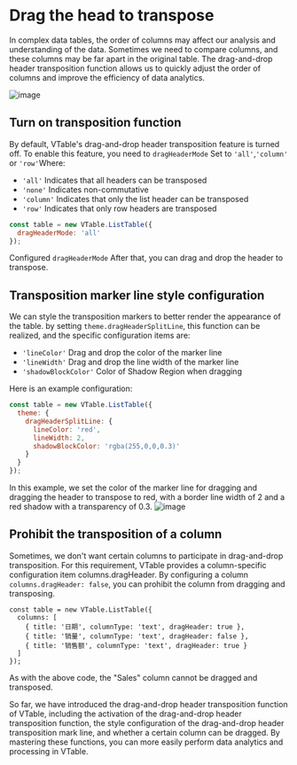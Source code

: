 # Drag the head to transpose

In complex data tables, the order of columns may affect our analysis and understanding of the data. Sometimes we need to compare columns, and these columns may be far apart in the original table. The drag-and-drop header transposition function allows us to quickly adjust the order of columns and improve the efficiency of data analytics.

![image](https://lf9-dp-fe-cms-tos.byteorg.com/obj/bit-cloud/48c337ece11d289fc4644a20e.gif)

## Turn on transposition function

By default, VTable's drag-and-drop header transposition feature is turned off. To enable this feature, you need to `dragHeaderMode` Set to `'all'`,`'column'` or `'row'`Where:

*   `'all'` Indicates that all headers can be transposed
*   `'none'` Indicates non-commutative
*   `'column'` Indicates that only the list header can be transposed
*   `'row'` Indicates that only row headers are transposed

```javascript
const table = new VTable.ListTable({
  dragHeaderMode: 'all'
});
```

Configured `dragHeaderMode` After that, you can drag and drop the header to transpose.

## Transposition marker line style configuration

We can style the transposition markers to better render the appearance of the table. by setting `theme.dragHeaderSplitLine`, this function can be realized, and the specific configuration items are:

*   `'lineColor'` Drag and drop the color of the marker line
*   `'lineWidth'` Drag and drop the line width of the marker line
*   `'shadowBlockColor'` Color of Shadow Region when dragging

Here is an example configuration:

```javascript
const table = new VTable.ListTable({
  theme: {
    dragHeaderSplitLine: {
      lineColor: 'red',
      lineWidth: 2,
      shadowBlockColor: 'rgba(255,0,0,0.3)'
    }
  }
});
```

In this example, we set the color of the marker line for dragging and dragging the header to transpose to red, with a border line width of 2 and a red shadow with a transparency of 0.3.
![image](https://lf9-dp-fe-cms-tos.byteorg.com/obj/bit-cloud/a2c7623458257d1562627090c.png)

## Prohibit the transposition of a column

Sometimes, we don't want certain columns to participate in drag-and-drop transposition. For this requirement, VTable provides a column-specific configuration item columns.dragHeader. By configuring a column `columns.dragHeader: false`, you can prohibit the column from dragging and transposing.

    const table = new VTable.ListTable({
      columns: [
        { title: '日期', columnType: 'text', dragHeader: true },
        { title: '销量', columnType: 'text', dragHeader: false },
        { title: '销售额', columnType: 'text', dragHeader: true }
      ]
    });

As with the above code, the "Sales" column cannot be dragged and transposed.

So far, we have introduced the drag-and-drop header transposition function of VTable, including the activation of the drag-and-drop header transposition function, the style configuration of the drag-and-drop header transposition mark line, and whether a certain column can be dragged. By mastering these functions, you can more easily perform data analytics and processing in VTable.
